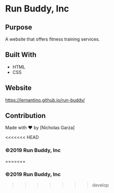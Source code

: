# Run Buddy, Inc

## Purpose
A website that offers fitness training services. 

## Built With
* HTML
* CSS

## Website
https://lernantino.github.io/run-buddy/

## Contribution
Made with ❤️ by [Nicholas Garza]

<<<<<<< HEAD
### ©️2019 Run Buddy, Inc 
=======
### ©️2019 Run Buddy, Inc 
>>>>>>> develop
